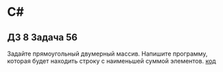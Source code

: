 # C#
## ДЗ 8 Задача 56
Задайте прямоугольный двумерный массив. Напишите программу, которая будет находить строку с наименьшей суммой элементов. [код](Program.cs)